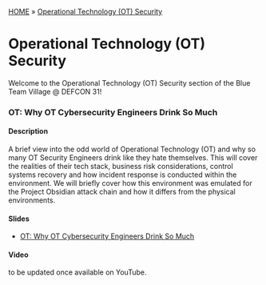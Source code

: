 [HOME](../README.md) » [Operational Technology (OT) Security](README.md)
# Operational Technology (OT) Security
Welcome to the Operational Technology (OT) Security section of the Blue Team Village @ DEFCON 31!


### OT: Why OT Cybersecurity Engineers Drink So Much
#### Description
A brief view into the odd world of Operational Technology (OT) and why so many OT Security Engineers drink like they hate themselves. This will cover the realities of their tech stack, business risk considerations, control systems recovery and how incident response is conducted within the environment. We will briefly cover how this environment was emulated for the Project Obsidian attack chain and how it differs from the physical environments.

#### Slides
- [OT: Why OT Cybersecurity Engineers Drink So Much](<Presentations\BTV_DC31_OT_Why_OT_Cybersecurity_Engineers_Drink_So_Much.pptx>)

#### Video
to be updated once available on YouTube.